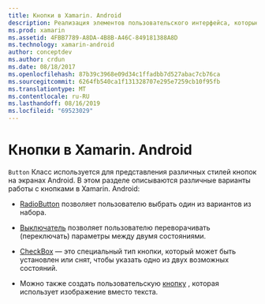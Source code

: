 ```yaml
---
title: Кнопки в Xamarin. Android
description: Реализация элементов пользовательского интерфейса, которые пользователь откасается для выполнения действия
ms.prod: xamarin
ms.assetid: 4FBB7789-A8DA-4B8B-A46C-849181388A8D
ms.technology: xamarin-android
author: conceptdev
ms.author: crdun
ms.date: 08/18/2017
ms.openlocfilehash: 87b39c3968e09d34c1ffadbb7d527abac7cb76ca
ms.sourcegitcommit: 6264fb540ca1f131328707e295e7259cb10f95fb
ms.translationtype: MT
ms.contentlocale: ru-RU
ms.lasthandoff: 08/16/2019
ms.locfileid: "69523029"
---
```

# <a name="buttons-in-xamarinandroid"></a>Кнопки в Xamarin. Android

`Button` Класс используется для представления различных стилей кнопок на экранах Android. В этом разделе описываются различные варианты работы с кнопками в Xamarin. Android:

- [RadioButton](~/android/user-interface/controls/buttons/radio-button.md) позволяет пользователю выбрать один из вариантов из набора.

- [Выключатель](~/android/user-interface/controls/buttons/toggle-button.md) позволяет пользователю переворачивать (переключать) параметры между двумя состояниями.

- [CheckBox](~/android/user-interface/controls/buttons/check-box.md) — это специальный тип кнопки, который может быть установлен или снят, чтобы указать одно из двух возможных состояний.

- Можно также создать пользовательскую [кнопку](~/android/user-interface/controls/buttons/custom-button.md) , которая использует изображение вместо текста.
